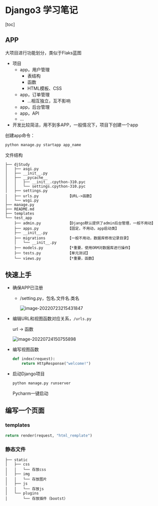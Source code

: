 # Django3 学习笔记

[toc]

## APP

大项目进行功能划分，类似于Flaks蓝图

- 项目
  - app，用户管理
    - 表结构
    - 函数
    - HTML模板、CSS
  - app，订单管理
    - …相互独立，互不影响
  - app，后台管理
  - app，API
  - …
- 开发比较简洁，用不到多APP，一般情况下，项目下创建一个app

创建app命令：

```bash
python manage.py startapp app_name
```



文件结构

```
├── djStudy
│   ├── asgi.py
│   ├── __init__.py
│   ├── __pycache__
│   │   ├── __init__.cpython-310.pyc
│   │   └── settings.cpython-310.pyc
│   ├── settings.py
│   ├── urls.py				【URL->函数】
│   └── wsgi.py
├── manage.py
├── README.md
├── templates
└── test_app
    ├── admin.py			【Django默认提供了admin后台管理，一般不用动】
    ├── apps.py				【固定，不用动，app启动类】
    ├── __init__.py
    ├── migrations			【一般不用动，数据库修改记录目录】
    │   └── __init__.py
    ├── models.py			【*重要，使用ORM对数据库进行操作】
    ├── tests.py			【单元测试】
    └── views.py			【*重要，函数】
```

## 快速上手

- 确保APP已注册

  - /setting.py，包名.文件名.类名

    ![image-20220723215431847](https://img.2fanbaby.cn/img/202207232154951.png)

- 编辑URL和视图函数对应关系，`/urls.py`

  url -> 函数

  ![image-20220724150755898](https://img.2fanbaby.cn/img/202207241508995.png)

- 编写视图函数

  ```python
  def index(request):
      return HttpResponse("welcome!")
  ```

- 启动Django项目

  ```bash
  python manage.py runserver
  ```

  Pycharm一键启动

## 编写一个页面

### templates

```python
return render(request, "html_remplate")
```

### 静态文件

```text
├── static
│   ├── css
│   │   └── 存放css
│   ├── img
│   │   └── 存放图片
│   ├── js
│   │   └── 存放js
│   └── plugins
│       └── 存放插件（bootst）
```

